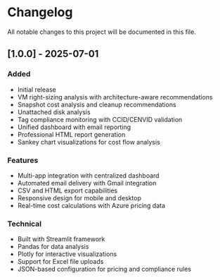# Changelog

All notable changes to this project will be documented in this file.

## [1.0.0] - 2025-07-01

### Added
- Initial release
- VM right-sizing analysis with architecture-aware recommendations
- Snapshot cost analysis and cleanup recommendations
- Unattached disk analysis
- Tag compliance monitoring with CCID/CENVID validation
- Unified dashboard with email reporting
- Professional HTML report generation
- Sankey chart visualizations for cost flow analysis

### Features
- Multi-app integration with centralized dashboard
- Automated email delivery with Gmail integration
- CSV and HTML export capabilities
- Responsive design for mobile and desktop
- Real-time cost calculations with Azure pricing data

### Technical
- Built with Streamlit framework
- Pandas for data analysis
- Plotly for interactive visualizations
- Support for Excel file uploads
- JSON-based configuration for pricing and compliance rules
